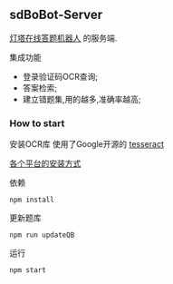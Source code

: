 ## sdBoBot-Server
[灯塔在线答题机器人](https://github.com/JesseWo/sdBeaconOnlineBot) 的服务端.

集成功能
* 登录验证码OCR查询;
* 答案检索;
* 建立错题集,用的越多,准确率越高;

### How to start
安装OCR库
使用了Google开源的 [tesseract](https://github.com/tesseract-ocr/tesseract)

[各个平台的安装方式](https://github.com/tesseract-ocr/tesseract/wiki)

依赖
```
npm install
```
更新题库
```
npm run updateQB
```

运行
```
npm start
```
